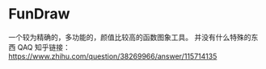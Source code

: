 # FunDraw
一个较为精确的，多功能的，颜值比较高的函数图象工具。
并没有什么特殊的东西 QAQ
知乎链接：https://www.zhihu.com/question/38269966/answer/115714135
